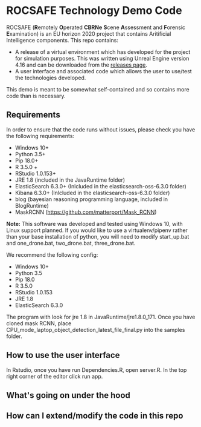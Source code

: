# ROCSAFE Technology Demo Code

ROCSAFE (**R**emotely **O**perated **CBRNe** **S**cene **A**ssessment and **F**orensic **E**xamination) is an EU horizon 2020 project that contains Aritificial Intelligence components. This repo contains:

- A release of a virtual environment which has developed for the project for simulation purposes. This was written using Unreal Engine version 4.16 and can be downloaded from the [releases page](https://github.com/ROCSAFE/CBRNeVirtualEnvMultiRobot/releases).
- A user interface and associated code which allows the user to use/test the technologies developed.

This demo is meant to be somewhat self-contained and so contains more code than is necessary.

## Requirements

In order to ensure that the code runs without issues, please check you have the following requirements:

- Windows 10+
- Python 3.5+
- Pip 18.0+
- R 3.5.0 +
- RStudio 1.0.153+
- JRE 1.8 (included in the JavaRuntime folder)
- ElasticSearch 6.3.0+ (Inlcluded in the elasticsearch-oss-6.3.0 folder)
- Kibana 6.3.0+ (Inlcluded in the elasticsearch-oss-6.3.0 folder)
- blog (bayesian reasoning programming language, included in BlogRuntime)
- MaskRCNN (https://github.com/matterport/Mask_RCNN)

**Note:** This software was developed and tested using Windows 10, with Linux support planned. If you would like to use a virtualenv/pipenv rather than your base installation of python, you will need to modify start_up.bat and one_drone.bat, two_drone.bat, three_drone.bat.

We recommend the following config:

- Windows 10+
- Python 3.5
- Pip 18.0
- R 3.5.0
- RStudio 1.0.153
- JRE 1.8
- ElasticSearch 6.3.0

The program with look for jre 1.8 in JavaRuntime/jre1.8.0_171. Once you have cloned mask RCNN, place CPU_mode_laptop_object_detection_latest_file_final.py into the samples folder.


## How to use the user interface
In Rstudio, once you have run Dependencies.R, open server.R. In the top right corner of the editor click run app.

## What's going on under the hood

## How can I extend/modify the code in this repo
